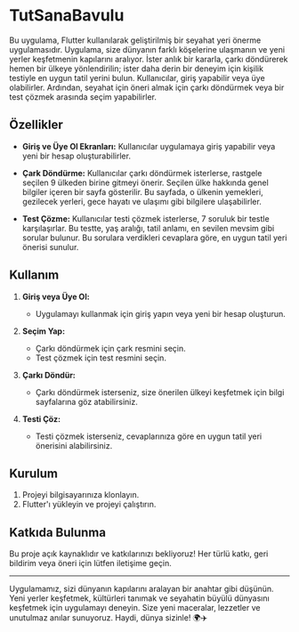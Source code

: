 # TutSanaBavulu

Bu uygulama, Flutter kullanılarak geliştirilmiş bir seyahat yeri önerme uygulamasıdır. Uygulama, size dünyanın farklı köşelerine ulaşmanın ve yeni yerler keşfetmenin kapılarını aralıyor. İster anlık bir kararla, çarkı döndürerek hemen bir ülkeye yönlendirilin; ister daha derin bir deneyim için kişilik testiyle en uygun tatil yerini bulun. Kullanıcılar, giriş yapabilir veya üye olabilirler. Ardından, seyahat için öneri almak için çarkı döndürmek veya bir test çözmek arasında seçim yapabilirler. 

## Özellikler

- **Giriş ve Üye Ol Ekranları:** Kullanıcılar uygulamaya giriş yapabilir veya yeni bir hesap oluşturabilirler.
  
- **Çark Döndürme:** Kullanıcılar çarkı döndürmek isterlerse, rastgele seçilen 9 ülkeden birine gitmeyi önerir. Seçilen ülke hakkında genel bilgiler içeren bir sayfa gösterilir. Bu sayfada, o ülkenin yemekleri, gezilecek yerleri, gece hayatı ve ulaşımı gibi bilgilere ulaşabilirler.
  
- **Test Çözme:** Kullanıcılar testi çözmek isterlerse, 7 soruluk bir testle karşılaşırlar. Bu testte, yaş aralığı, tatil anlamı, en sevilen mevsim gibi sorular bulunur. Bu sorulara verdikleri cevaplara göre, en uygun tatil yeri önerisi sunulur.

## Kullanım

1. **Giriş veya Üye Ol:**
   - Uygulamayı kullanmak için giriş yapın veya yeni bir hesap oluşturun.

2. **Seçim Yap:**
   - Çarkı döndürmek için çark resmini seçin.
   - Test çözmek için test resmini seçin.

3. **Çarkı Döndür:**
   - Çarkı döndürmek isterseniz, size önerilen ülkeyi keşfetmek için bilgi sayfalarına göz atabilirsiniz.

4. **Testi Çöz:**
   - Testi çözmek isterseniz, cevaplarınıza göre en uygun tatil yeri önerisini alabilirsiniz.

## Kurulum

1. Projeyi bilgisayarınıza klonlayın.
2. Flutter'ı yükleyin ve projeyi çalıştırın.

## Katkıda Bulunma

Bu proje açık kaynaklıdır ve katkılarınızı bekliyoruz! Her türlü katkı, geri bildirim veya öneri için lütfen iletişime geçin.



---
Uygulamamız, sizi dünyanın kapılarını aralayan bir anahtar gibi düşünün. Yeni yerler keşfetmek, kültürleri tanımak ve seyahatin büyülü dünyasını keşfetmek için uygulamayı deneyin. Size yeni maceralar, lezzetler ve unutulmaz anılar sunuyoruz. Haydi, dünya sizinle! 🌍✈️



